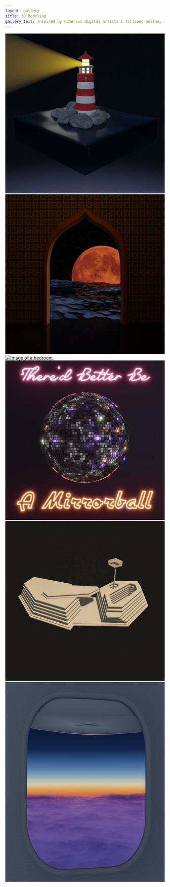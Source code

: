 ```yaml
---
layout: gallery
title: 3D Modeling
gallery_text: Inspired by numerous digital artists I followed online, I've long aspired to create similar digital artwork. When I finally took the first steps to learn 3D modeling in Blender I came up with these creations. Hope you enjoy them as much as I do!
---
```


<div class="gallery-item"><a href="\..\assets\img\lighthouse.png" data-lightbox="3d-gallery" data-title="Lonely lighthouse in a starry night"><img src="\..\assets\img\lighthouse.png" alt="Image of a lighthouse."></a></div>

<div class="gallery-item"><a href="\..\assets\img\ocean.png" data-lightbox="3d-gallery" data-title="Fremen’s Dream: Lost in the wonder of a world transformed"><img src="\..\assets\img\ocean.png" alt="Image of a moon scene."></a></div>

<div class="gallery-item"><a href="\..\assets\img\bedroom.png" data-lightbox="3d-gallery" data-title="A peaceful bedroom."><img src="\..\assets\img\bedroom.png" alt="Image of a bedroom."></a></div>

<div class="gallery-item"><a href="\..\assets\img\mirrorball.png" data-lightbox="3d-gallery" data-title="Am I late to the party?"><img src="\..\assets\img\mirrorball.png" alt="Image of a mirrorball."></a></div>

<div class="gallery-item"><a href="\..\assets\img\tbhc-yellow.png" data-lightbox="3d-gallery" data-title="Tranquility Base Hotel & Casino"><img src="\..\assets\img\tbhc-yellow.png" alt="Image of the Tranquility Base Hotel & Casino."></a></div>

<div class="gallery-item"><a href="\..\assets\img\plane_window.png" data-lightbox="3d-gallery" data-title="Traveler above the sea of indigo clouds"><img src="\..\assets\img\plane_window.png" alt="Image of a plane window."></a></div>
